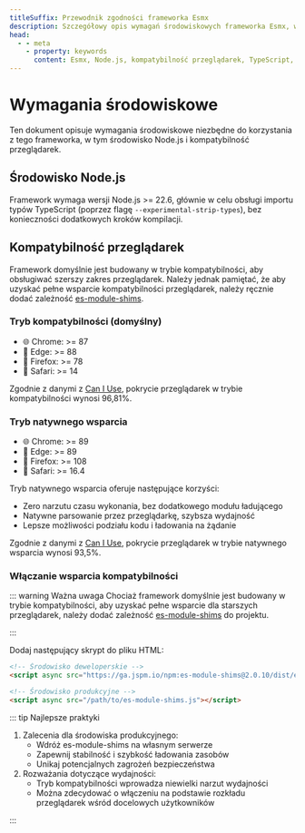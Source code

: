 ```yaml
---
titleSuffix: Przewodnik zgodności frameworka Esmx
description: Szczegółowy opis wymagań środowiskowych frameworka Esmx, w tym wymagań dotyczących wersji Node.js i kompatybilności przeglądarek, aby pomóc programistom w prawidłowej konfiguracji środowiska deweloperskiego.
head:
  - - meta
    - property: keywords
      content: Esmx, Node.js, kompatybilność przeglądarek, TypeScript, es-module-shims, konfiguracja środowiska
---
```


# Wymagania środowiskowe

Ten dokument opisuje wymagania środowiskowe niezbędne do korzystania z tego frameworka, w tym środowisko Node.js i kompatybilność przeglądarek.

## Środowisko Node.js

Framework wymaga wersji Node.js >= 22.6, głównie w celu obsługi importu typów TypeScript (poprzez flagę `--experimental-strip-types`), bez konieczności dodatkowych kroków kompilacji.

## Kompatybilność przeglądarek

Framework domyślnie jest budowany w trybie kompatybilności, aby obsługiwać szerszy zakres przeglądarek. Należy jednak pamiętać, że aby uzyskać pełne wsparcie kompatybilności przeglądarek, należy ręcznie dodać zależność [es-module-shims](https://github.com/guybedford/es-module-shims).

### Tryb kompatybilności (domyślny)
- 🌐 Chrome: >= 87
- 🔷 Edge: >= 88
- 🦊 Firefox: >= 78
- 🧭 Safari: >= 14

Zgodnie z danymi z [Can I Use](https://caniuse.com/?search=dynamic%20import), pokrycie przeglądarek w trybie kompatybilności wynosi 96,81%.

### Tryb natywnego wsparcia
- 🌐 Chrome: >= 89
- 🔷 Edge: >= 89
- 🦊 Firefox: >= 108
- 🧭 Safari: >= 16.4

Tryb natywnego wsparcia oferuje następujące korzyści:
- Zero narzutu czasu wykonania, bez dodatkowego modułu ładującego
- Natywne parsowanie przez przeglądarkę, szybsza wydajność
- Lepsze możliwości podziału kodu i ładowania na żądanie

Zgodnie z danymi z [Can I Use](https://caniuse.com/?search=importmap), pokrycie przeglądarek w trybie natywnego wsparcia wynosi 93,5%.

### Włączanie wsparcia kompatybilności

::: warning Ważna uwaga
Chociaż framework domyślnie jest budowany w trybie kompatybilności, aby uzyskać pełne wsparcie dla starszych przeglądarek, należy dodać zależność [es-module-shims](https://github.com/guybedford/es-module-shims) do projektu.

:::

Dodaj następujący skrypt do pliku HTML:

```html
<!-- Środowisko deweloperskie -->
<script async src="https://ga.jspm.io/npm:es-module-shims@2.0.10/dist/es-module-shims.js"></script>

<!-- Środowisko produkcyjne -->
<script async src="/path/to/es-module-shims.js"></script>
```

::: tip Najlepsze praktyki

1. Zalecenia dla środowiska produkcyjnego:
   - Wdróż es-module-shims na własnym serwerze
   - Zapewnij stabilność i szybkość ładowania zasobów
   - Unikaj potencjalnych zagrożeń bezpieczeństwa
2. Rozważania dotyczące wydajności:
   - Tryb kompatybilności wprowadza niewielki narzut wydajności
   - Można zdecydować o włączeniu na podstawie rozkładu przeglądarek wśród docelowych użytkowników

:::